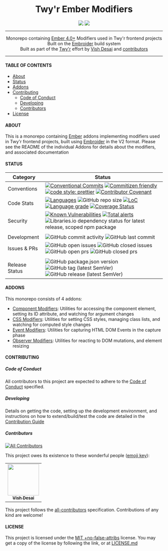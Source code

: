 <h1 align="center">
    Twy&apos;r Ember Modifiers
</h1>
<div align="center">
    <a href="https://spdx.org/licenses/MITNFA.html"><img src="https://img.shields.io/badge/License-MIT%20%2Bno--false--attribs-blue" /></a>
    <a href="https://github.com/twyr/twyr-ember-modifiers/blob/main/CODE_OF_CONDUCT.md"><img src="https://img.shields.io/badge/Contributor%20Covenant-v2.1%20adopted-ff69b4.svg" /></a>
</div>
<hr />

<div align="center">
    Monorepo containing <a href="https://emberjs.com">Ember 4.0+</a> Modifiers used in Twy&apos;r frontend projects
</div>
<div align="center">
	Built on the <a href="">Embroider</a> build system
</div>
<div align="center">
    Built as part of the <a href="https://github.com/twyr">Twy&apos;r</a> effort by <a href="https://github.com/shadyvd">Vish Desai</a> and <a href="https://github.com/twyr/twyr-ember-modifiers/graphs/contributors">contributors</a>
</div>
<hr />

#### TABLE OF CONTENTS

-   [About](#about)
-   [Status](#status)
-   [Addons](#addons)
-   [Contributing](#contributing)
    -   [Code of Conduct](#code-of-conduct)
    -   [Developing](#developing)
    -   [Contributors](#contributors)
-   [License](#license)

#### ABOUT

This is a monorepo containing [Ember](https://emberjs.com) addons implementing modifiers used in Twy&apos;r frontend projects, built using [Embroider](https://github.com/embroider-build/embroider) in the V2 format.
Please see the README of the individual Addons for details about the modifiers, and associated documentation

#### STATUS

| Category       | Status                                                                                                                                                                                                                                                                                                                                                                                                                                                                                                                                                                                                                                                                                 |
| -------------- | -------------------------------------------------------------------------------------------------------------------------------------------------------------------------------------------------------------------------------------------------------------------------------------------------------------------------------------------------------------------------------------------------------------------------------------------------------------------------------------------------------------------------------------------------------------------------------------------------------------------------------------------------------------------------------------- |
| Conventions    | [![Conventional Commits](https://img.shields.io/badge/Conventional%20Commits-1.0.0-brightgreen.svg)](https://conventionalcommits.org) [![Commitizen friendly](https://img.shields.io/badge/commitizen-friendly-brightgreen.svg)](http://commitizen.github.io/cz-cli/) [![code style: prettier](https://img.shields.io/badge/code_style-prettier-ff69b4.svg?style=flat-square)](https://github.com/prettier/prettier) [![Contributor Covenant](https://img.shields.io/badge/Contributor%20Covenant-2.1-4baaaa.svg)](CODE_OF_CONDUCT.md)                                                                                                                                                 |
| Code Stats     | [![Languages](https://badgen.net/lgtm/langs/g/twyr/twyr-ember-modifiers)](https://lgtm.com/projects/g/twyr/twyr-ember-modifiers) ![GitHub repo size](https://img.shields.io/github/repo-size/twyr/twyr-ember-modifiers) [![LoC](https://badgen.net/lgtm/lines/g/twyr/twyr-ember-modifiers)](https://lgtm.com/projects/g/twyr/twyr-ember-modifiers) [![Language grade](https://badgen.net/lgtm/grade/g/twyr/twyr-ember-modifiers)](https://lgtm.com/projects/g/twyr/twyr-ember-modifiers/context:javascript) [![Coverage Status](https://coveralls.io/repos/github/twyr/twyr-ember-modifiers/badge.svg?branch=main)](https://coveralls.io/github/twyr/twyr-ember-modifiers?branch=main) |
| Security       | [![Known Vulnerabilities](https://snyk.io/test/github/twyr/twyr-ember-modifiers/badge.svg?targetFile=package.json)](https://snyk.io/test/github/twyr/twyr-ember-modifiers?targetFile=package.json) [![Total alerts](https://img.shields.io/lgtm/alerts/g/twyr/twyr-ember-modifiers.svg?logo=lgtm&logoWidth=18)](https://lgtm.com/projects/g/twyr/twyr-ember-modifiers/alerts/) ![Libraries.io dependency status for latest release, scoped npm package](https://img.shields.io/librariesio/release/npm/@twyr/ember-observer-modifiers)                                                                                                                                                 |
|                |                                                                                                                                                                                                                                                                                                                                                                                                                                                                                                                                                                                                                                                                                        |
| Development    | ![GitHub commit activity](https://img.shields.io/github/commit-activity/m/twyr/twyr-ember-modifiers) ![GitHub last commit](https://img.shields.io/github/last-commit/twyr/twyr-ember-modifiers)                                                                                                                                                                                                                                                                                                                                                                                                                                                                                        |
| Issues & PRs   | ![GitHub open issues](https://img.shields.io/github/issues-raw/twyr/twyr-ember-modifiers) ![GitHub closed issues](https://img.shields.io/github/issues-closed-raw/twyr/twyr-ember-modifiers) ![GitHub open prs](https://img.shields.io/github/issues-pr-raw/twyr/twyr-ember-modifiers) ![GitHub closed prs](https://img.shields.io/github/issues-pr-closed-raw/twyr/twyr-ember-modifiers)                                                                                                                                                                                                                                                                                              |
|                |                                                                                                                                                                                                                                                                                                                                                                                                                                                                                                                                                                                                                                                                                        |
| Release Status | ![GitHub package.json version](https://img.shields.io/github/package-json/v/twyr/twyr-ember-modifiers/main) ![GitHub tag (latest SemVer)](https://img.shields.io/github/v/tag/twyr/twyr-ember-modifiers?sort=semver) ![GitHub release (latest SemVer)](https://img.shields.io/github/v/release/twyr/twyr-ember-modifiers?sort=semver)                                                                                                                                                                                                                                                                                                                                                  |

#### ADDONS

This monorepo consists of 4 addons:

-   [Component Modifiers](https://github.com/twyr/twyr-ember-modifiers/tree/main/addons/ember-component-modifiers): Utilities for accessing the component element, setting its ID attribute, and watching for argument changes
-   [CSS Modifiers](https://github.com/twyr/twyr-ember-modifiers/tree/main/addons/ember-css-modifiers): Utilities for setting CSS styles, managing class lists, and watching for computed style changes
-   [Event Modifiers](https://github.com/twyr/twyr-ember-modifiers/tree/main/addons/ember-event-modifiers): Utilities for capturing HTML DOM Events in the capture phase
-   [Observer Modifiers](<(https://github.com/twyr/twyr-ember-modifiers/tree/main/addons/ember-observer-modifiers)>): Utilities for reacting to DOM mutations, and element resizing

#### CONTRIBUTING

##### Code of Conduct

All contributors to this project are expected to adhere to the [Code of Conduct](CODE_OF_CONDUCT.md) specified.

##### Developing

Details on getting the code, setting up the development environment, and instructions on how to extend/build/test the code are detailed in the
[Contribution Guide](CONTRIBUTING.md)

##### Contributors

<!-- ALL-CONTRIBUTORS-BADGE:START - Do not remove or modify this section -->

[![All Contributors](https://img.shields.io/badge/all_contributors-1-orange.svg?style=flat-square)](#contributors)

<!-- ALL-CONTRIBUTORS-BADGE:END -->

This project owes its existence to these wonderful people ([emoji key](https://allcontributors.org/docs/en/emoji-key)):

<!-- ALL-CONTRIBUTORS-LIST:START - Do not remove or modify this section -->
<!-- prettier-ignore-start -->
<!-- markdownlint-disable -->
<table>
  <tr>
    <td align="center"><a href="http://twyr.github.io"><img src="https://avatars1.githubusercontent.com/u/5027975?v=4" width="100px;" alt=""/><br /><sub><b>Vish Desai</b></sub></a></td>
  </tr>
</table>

<!-- markdownlint-enable -->
<!-- prettier-ignore-end -->

<!-- ALL-CONTRIBUTORS-LIST:END -->

This project follows the [all-contributors](https://allcontributors.org) specification. Contributions of any kind are welcome!

#### LICENSE

This project is licensed under the [MIT +no-false-attribs](https://spdx.org/licenses/MITNFA.html) license.
You may get a copy of the license by following the link, or at [LICENSE.md](LICENSE.md)
